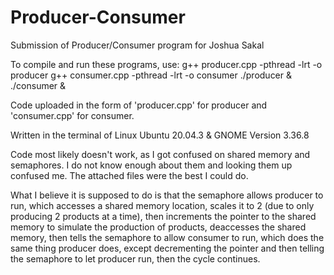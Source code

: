 # Producer-Consumer
Submission of Producer/Consumer program for Joshua Sakal

To compile and run these programs, use:
g++ producer.cpp -pthread -lrt -o producer
g++ consumer.cpp -pthread -lrt -o consumer
./producer & ./consumer &

Code uploaded in the form of 'producer.cpp' for producer
and 'consumer.cpp' for consumer.

Written in the terminal of Linux Ubuntu 20.04.3 & GNOME Version 3.36.8

Code most likely doesn't work, as I got confused on 
shared memory and semaphores. I do not know enough 
about them and looking them up confused me. The attached 
files were the best I could do.

What I believe it is supposed to do is that the semaphore allows
producer to run, which accesses a shared memory location, scales
it to 2 (due to only producing 2 products at a time), then 
increments the pointer to the shared memory to simulate the
production of products, deaccesses the shared memory, then
tells the semaphore to allow consumer to run, which does the same 
thing producer does, except decrementing the pointer and then telling
the semaphore to let producer run, then the cycle continues.
